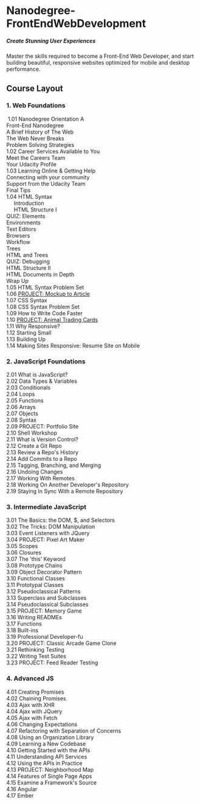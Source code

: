 # Nanodegree-FrontEndWebDevelopment
##### Create Stunning User Experiences
Master the skills required to become a Front-End Web Developer, and start building beautiful, responsive websites optimized for mobile and desktop performance.



## Course Layout

### 1. Web Foundations  
  1.01 Nanodegree Orientation A  
      Front-End Nanodegree  
      A Brief History of The Web  
      The Web Never Breaks  
      Problem Solving Strategies   
  1.02 Career Services Available to You  
      Meet the Careers Team  
      Your Udacity Profile  
  1.03 Learning Online & Getting Help  
      Connecting with your community  
      Support from the Udacity Team  
      Final Tips  
  1.04 HTML Syntax  
      Introduction  
      HTML Structure I  
      QUIZ: Elements  
      Environments  
      Text Editors  
      Browsers  
      Workflow  
      Trees  
      HTML and Trees  
      QUIZ: Debugging  
      HTML Structure II  
      HTML Documents in Depth  
      Wrap Up  
  1.05 HTML Syntax Problem Set  
1.06 [PROJECT: Mockup to Article](https://github.com/MarieLynneBlock/Nanodegree-FrontEndWebDevelopment/tree/master/Project%201%20-%20Mockup%20to%20Article)  
1.07 CSS Syntax  
1.08 CSS Syntax Problem Set  
1.09 How to Write Code Faster  
1.10 [PROJECT: Animal Trading Cards](https://github.com/MarieLynneBlock/Nanodegree-FrontEndWebDevelopment/tree/master/Project%202%20-%20Animal%20Trading%20Cards)  
1.11 Why Responsive?  
1.12 Starting Small  
1.13 Building Up  
1.14 Making Sites Responsive: Resume Site on Mobile 

   
### 2. JavaScript Foundations
2.01 What is JavaScript?  
2.02 Data Types & Variables  
2.03 Conditionals  
2.04 Loops  
2.05 Functions  
2.06 Arrays  
2.07 Objects  
2.08 Syntax  
2.09 PROJECT: Portfolio Site  
2.10 Shell Workshop  
2.11 What is Version Control?  
2.12 Create a Git Repo  
2.13 Review a Repo's History  
2.14 Add Commits to a Repo  
2.15 Tagging, Branching, and Merging  
2.16 Undoing Changes  
2.17 Working With Remotes  
2.18 Working On Another Developer's Repository  
2.19 Staying In Sync With a Remote Repository  

   
### 3. Intermediate JavaScript

3.01 The Basics: the DOM, $, and Selectors  
3.02 The Tricks: DOM Manipulation  
3.03 Event Listeners with JQuery  
3.04 PROJECT: Pixel Art Maker  
3.05 Scopes  
3.06 Closures  
3.07 The 'this' Keyword  
3.08 Prototype Chains  
3.09 Object Decorator Pattern  
3.10 Functional Classes  
3.11 Prototypal Classes  
3.12 Pseudoclassical Patterns  
3.13 Superclass and Subclasses  
3.14 Pseudoclassical Subclasses  
3.15 PROJECT: Memory Game  
3.16 Writing READMEs  
3.17 Functions  
3.18 Built-ins  
3.19 Professional Developer-fu  
3.20 PROJECT: Classic Arcade Game Clone  
3.21 Rethinking Testing  
3.22 Writing Test Suites  
3.23 PROJECT: Feed Reader Testing  


### 4. Advanced JS

4.01 Creating Promises  
4.02 Chaining Promises  
4.03 Ajax with XHR  
4.04 Ajax with JQuery  
4.05 Ajax with Fetch  
4.06 Changing Expectations  
4.07 Refactoring with Separation of Concerns  
4.08 Using an Organization Library  
4.09 Learning a New Codebase  
4.10 Getting Started with the APIs  
4.11 Understanding API Services  
4.12 Using the APIs in Practice  
4.13 PROJECT: Neighborhood Map  
4.14 Features of Single Page Apps  
4.15 Examine a Framework's Source  
4.16 Angular  
4.17 Ember  
